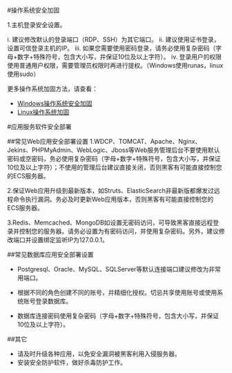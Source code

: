 #操作系统安全加固

1.主机登录安全设置。

i. 建议修改默认的登录端口（RDP、SSH）为其它端口。
ii. 建议使用证书登录，设置可信登录主机的IP。
iii. 如果您需要使用密码登录，请务必使用复杂密码（字母+数字+特殊符号，包含大小写，并保证10位及以上字符）。
iv. 登录用户的权限使用普通用户权限，需要管理员权限时再进行提权。（Windows使用runas，linux使用sudo）

更多操作系统加固方法，请查看：

- [Windows操作系统安全加固](https://help.aliyun.com/document_detail/49781.html?spm=5176.7737538.2.4.3NwSTM)
- [Linux操作系统加固](https://help.aliyun.com/document_detail/49809.html?spm=5176.7737538.2.5.3NwSTM)

#应用服务软件安全部署

##常见Web应用安全部署设置
1.WDCP、TOMCAT、Apache、Nginx、Jekins、PHPMyAdmin、WebLogic、Jboss等Web服务管理后台不要使用默认密码或空密码，务必使用复杂密码（字母+数字+特殊符号，包含大小写，并保证10位及以上字符）；不使用的管理后台建议直接关闭，否则黑客有可能直接控制您的ECS服务器。

2.保证Web应用升级到最新版本，如Struts、ElasticSearch非最新版都爆发过远程命令执行漏洞。务必及时更新Web应用版本，否则黑客有可能直接控制您的ECS服务器。

3.Redis、Memcached、MongoDB如设置无密码访问，可导致黑客直接远程登录并控制您的服务器。请务必设置为有密码访问，并使用复杂密码。另外，建议修改端口并设置绑定监听IP为127.0.0.1。

##常见数据库应用安全部署设置

- Postgresql、Oracle、MySQL、SQLServer等默认连接端口建议修改为非常用端口。

- 根据不同的角色创建不同的账号，并精细化授权。切忌共享使用账号或使用系统账号登录数据库。

- 数据库连接密码使用复杂密码（字母+数字+特殊符号，包含大小写，并保证10位及以上字符）。

##其它
- 请及时升级各种应用，以免安全漏洞被黑客利用入侵服务器。
- 安装安全防护软件，做好杀毒防护工作。